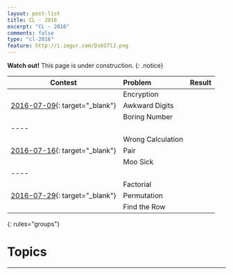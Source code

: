 ```yaml
---
layout: post-list
title: CL - 2016
excerpt: "CL - 2016"
comments: false
type: "cl-2016"
feature: http://i.imgur.com/Ds6S7lJ.png
---
```


**Watch out!** This page is under construction.
{: .notice}

| Contest | Problem | Result |
|-|:-|:-:|
| | Encryption | |
| [2016-07-09](https://drive.google.com/open?id=0B7AyGNQu098WZFkzRzM4Z1l6d00){: target="_blank"} | Awkward Digits |
| | Boring Number | |
|----
| | Wrong Calculation | |
| [2016-07-16](https://drive.google.com/open?id=0B7AyGNQu098WQVNMNXRSQnU0OUk){: target="_blank"} | Pair | |
| | Moo Sick | |
|----
| | Factorial | |
| [2016-07-29](https://drive.google.com/file/d/0B7AyGNQu098WV2h3cll0SDZQTTA/view?usp=sharing){: target="_blank"} | Permutation | |
| | Find the Row | |
{: rules="groups"}


# Topics
* * *
